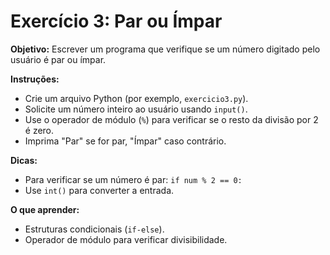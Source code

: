 # Exercício 3: Par ou Ímpar

**Objetivo:** Escrever um programa que verifique se um número digitado pelo usuário é par ou ímpar.

**Instruções:**
- Crie um arquivo Python (por exemplo, `exercicio3.py`).
- Solicite um número inteiro ao usuário usando `input()`.
- Use o operador de módulo (`%`) para verificar se o resto da divisão por 2 é zero.
- Imprima "Par" se for par, "Ímpar" caso contrário.

**Dicas:**
- Para verificar se um número é par: `if num % 2 == 0:`
- Use `int()` para converter a entrada.

**O que aprender:**
- Estruturas condicionais (`if-else`).
- Operador de módulo para verificar divisibilidade.